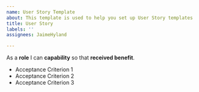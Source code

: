 ```yaml
---
name: User Story Template
about: This template is used to help you set up User Story templates
title: User Story
labels: ''
assignees: JaimeHyland

---
```


As a **role** I can **capability** so that **received benefit**.

- Acceptance Criterion 1
- Acceptance Criterion 2
- Acceptance Criterion 3
